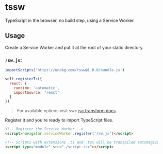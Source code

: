 # tssw

TypeScript in the browser, no build step, using a Service Worker.


## Usage

Create a Service Worker and put it at the root of your static directory.

### `/sw.js`:
```js
importScripts('https://unpkg.com/tssw@1.0.0/bundle.js')

self.registerTs({
  react: {
    runtime: 'automatic',
    importSource: 'react'
  }
})
```
> For available options visit swc [jsc.transform docs](https://swc.rs/docs/configuration/compilation#jsctransform).

Register it and you're ready to import TypeScript files.

```html
<!-- Register the Service Worker -->
<script>navigator.serviceWorker.register('/sw.js')</script>

<!-- Scripts with extensions .ts and .tsx will be transpiled automagically -->
<script type="module" src="./script.tsx"></script>
```
